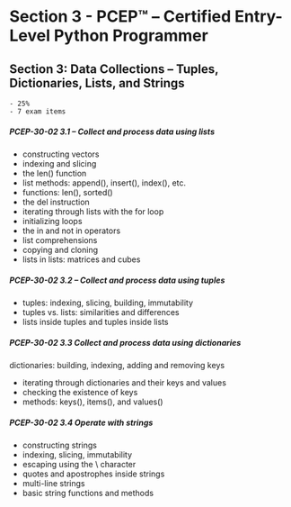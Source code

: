 # Section 3 - PCEP™ – Certified Entry-Level Python Programmer

## Section 3: Data Collections – Tuples, Dictionaries, Lists, and Strings 
    - 25%
    - 7 exam items
##### PCEP-30-02 3.1 – Collect and process data using lists
- constructing vectors
- indexing and slicing
- the len() function
- list methods: append(), insert(), index(), etc.
- functions: len(), sorted()
- the del instruction
- iterating through lists with the for loop
- initializing loops
- the in and not in operators
- list comprehensions
- copying and cloning
- lists in lists: matrices and cubes
##### PCEP-30-02 3.2 – Collect and process data using tuples
- tuples: indexing, slicing, building, immutability
- tuples vs. lists: similarities and differences
- lists inside tuples and tuples inside lists
##### PCEP-30-02 3.3 Collect and process data using dictionaries
dictionaries: building, indexing, adding and removing keys
- iterating through dictionaries and their keys and values
- checking the existence of keys
- methods: keys(), items(), and values()
##### PCEP-30-02 3.4 Operate with strings
- constructing strings
- indexing, slicing, immutability
- escaping using the \ character
- quotes and apostrophes inside strings
- multi-line strings
- basic string functions and methods
